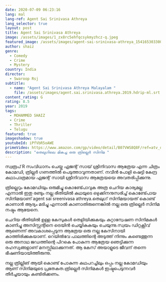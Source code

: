 ```yaml
---
date: 2020-07-09 06:23:16
lang: mal
lang-ref: Agent Sai Srinivasa Athreya
lang_selector: true
layout: post
title: Agent Sai Srinivasa Athreya
image: /assets/images/1_zx8rc5ehfqcsykmyzhcz-q.jpeg
featured_image: /assets/images/agent-sai-srinivasa-athreya_154165303300.jpg
author: shaiz
genre:
  - Comedy
  - Crime
  - Mystery
country: India
director:
  - Swaroop Rsj
subtitle:
  - name: "Agent Sai Srinivasa Athreya Malayalam "
    file: /assets/images/agent.sai.srinivasa.athreya.2019.hdrip-ml.srt
content_rating: G
rating: 8.5
year: 2019
tags:
  - MOHAMMED SHAIZ
  - Crime
  - Thriller
  - Telugu
featured: true
imageshadow: true
youtubeId: iPfVbR5oAWE
primeVideo: https://www.amazon.com/gp/video/detail/B07VWS8Q8F/ref=atv_dp_share_cu_r
description: "തെലുഗിലെ മികച്ച ഒരു ത്രില്ലെർ സിനിമ "
---
```

സ്വരൂപ്‌ R സംവിധാനം ചെയ്ത ഏജന്റ് സായ് ശ്രീനിവാസ ആത്രേയ എന്ന ചിത്രം കോമഡി, ത്രില്ലർ ഗണത്തിൽ പെടുത്താവുന്നതാണ്. നവീൻ പോളി ഷെട്ടി കേന്ദ്ര കഥാപാത്രമായ ഏജന്റ് സായി ശ്രീനിവാസ ആത്രേയയെ അവതരിപ്പിക്കുന്നു.

 ത്രില്ലെറും കോമഡിയും ഒരുമിച്ചു കൊണ്ട്പോവുക അത്ര ചെറിയ കാര്യമല്ല എന്നാൽ ഇതു രണ്ടും നല്ല രീതിയിൽ കഥയുടെ ഒഴുക്കിനനുസരിച്ച് കൊണ്ട്പോയ സിനിമയാണ് agent sai sreenivasa athreya.തെലുഗ് സിനിമയായത് കൊണ്ട് കാണാൻ ആദ്യം മടിച്ചു എന്നാൽ കാണാതിരുന്നെങ്കിൽ നല്ല ഒരു ത്രില്ലെർ സിനിമ നഷ്ടം ആയേനെ.

ചെറിയ രീതിയിൽ ഉള്ള കേസുകൾ തെളിയിക്കുകയും കുറ്റാന്വേഷണ സിനിമകൾ കാണിച്ചു അസിസ്റ്റന്റിനെ ട്രെയിൻ ചെയ്യികുകയും ചെയുന്നു.സ്വയം ഡിറ്റക്റ്റീവ് ആണെന്ന് അവകാശപ്പെടുന്ന ആത്രേയ ഒരു നല്ല കേസിനായി കാത്തിരിക്കുകയാണ്. റെയിൽവേ പാലത്തിന്റെ അടുത്ത് നിന്നും കണ്ടെത്തുന്ന ഒരു അനാഥ ജഡത്തിന്റെ പിറകെ പോകുന്ന ആത്രേയ ഞെട്ടിക്കുന്ന രഹസ്യങ്ങളാണ് മനസ്സിലാക്കുന്നത്. ആ കേസ് അയാളുടെ ജീവന് തന്നെ ഭീഷണിയായിത്തീരുന്നു.

നല്ല ത്രില്ലിങ് ആയി കൊണ്ട് പോകുന്ന കഥപറച്ചിലും ഒപ്പം നല്ല കോമഡിയും ആണ് സിനിമയുടെ പ്രതേകത.ത്രില്ലെർ സിനിമകൾ ഇഷ്ടപെടുന്നവർ തീർച്ചയായും കണ്ടിരിക്കണം.